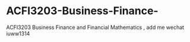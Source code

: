 # ACFI3203-Business-Finance-
ACFI3203 Business Finance  and Financial Mathematics , add me wechat iuww1314
